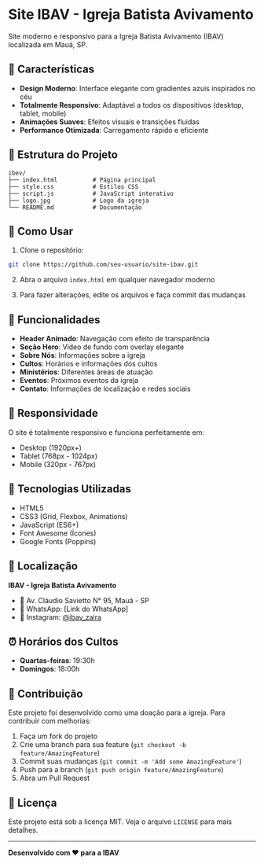 # Site IBAV - Igreja Batista Avivamento

Site moderno e responsivo para a Igreja Batista Avivamento (IBAV) localizada em Mauá, SP.

## 🎨 Características

- **Design Moderno**: Interface elegante com gradientes azuis inspirados no céu
- **Totalmente Responsivo**: Adaptável a todos os dispositivos (desktop, tablet, mobile)
- **Animações Suaves**: Efeitos visuais e transições fluidas
- **Performance Otimizada**: Carregamento rápido e eficiente

## 📁 Estrutura do Projeto

```
ibev/
├── index.html          # Página principal
├── style.css           # Estilos CSS
├── script.js           # JavaScript interativo
├── logo.jpg            # Logo da igreja
└── README.md           # Documentação
```

## 🚀 Como Usar

1. Clone o repositório:
```bash
git clone https://github.com/seu-usuario/site-ibav.git
```

2. Abra o arquivo `index.html` em qualquer navegador moderno

3. Para fazer alterações, edite os arquivos e faça commit das mudanças

## 🌟 Funcionalidades

- **Header Animado**: Navegação com efeito de transparência
- **Seção Hero**: Vídeo de fundo com overlay elegante
- **Sobre Nós**: Informações sobre a igreja
- **Cultos**: Horários e informações dos cultos
- **Ministérios**: Diferentes áreas de atuação
- **Eventos**: Próximos eventos da igreja
- **Contato**: Informações de localização e redes sociais

## 📱 Responsividade

O site é totalmente responsivo e funciona perfeitamente em:
- Desktop (1920px+)
- Tablet (768px - 1024px)
- Mobile (320px - 767px)

## 🎯 Tecnologias Utilizadas

- HTML5
- CSS3 (Grid, Flexbox, Animations)
- JavaScript (ES6+)
- Font Awesome (Ícones)
- Google Fonts (Poppins)

## 📍 Localização

**IBAV - Igreja Batista Avivamento**
- 📍 Av. Cláudio Savietto N° 95, Mauá - SP
- 📱 WhatsApp: [Link do WhatsApp]
- 📸 Instagram: [@ibav_zaira](https://www.instagram.com/ibav_zaira/)

## ⏰ Horários dos Cultos

- **Quartas-feiras**: 19:30h
- **Domingos**: 18:00h

## 🤝 Contribuição

Este projeto foi desenvolvido como uma doação para a igreja. Para contribuir com melhorias:

1. Faça um fork do projeto
2. Crie uma branch para sua feature (`git checkout -b feature/AmazingFeature`)
3. Commit suas mudanças (`git commit -m 'Add some AmazingFeature'`)
4. Push para a branch (`git push origin feature/AmazingFeature`)
5. Abra um Pull Request

## 📄 Licença

Este projeto está sob a licença MIT. Veja o arquivo `LICENSE` para mais detalhes.

---

**Desenvolvido com ❤️ para a IBAV** 